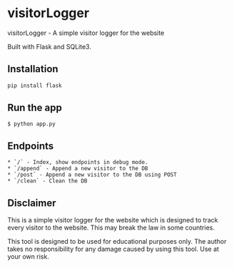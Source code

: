 # visitorLogger
visitorLogger - A simple visitor logger for the website

Built with Flask and SQLite3.

## Installation

```bash
pip install flask
```

## Run the app

    $ python app.py


## Endpoints

    * `/` - Index, show endpoints in debug mode.
    * `/append` - Append a new visitor to the DB
    * `/post` - Append a new visitor to the DB using POST
    * `/clean` - Clean the DB


## Disclaimer

This is a simple visitor logger for the website which is designed to track every visitor to the website. This may break the law in some countries.

This tool is designed to be used for educational purposes only. The author takes no responsibility for any damage caused by using this tool. Use at your own risk.

